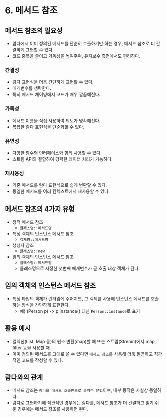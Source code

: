# 6. 메서드 참조
## 메서드 참조의 필요성
- 람다에서 이미 정의된 메서드를 단순히 호출하기만 하는 경우, 메서드 참조로 더 간결하게 표현할 수 있다.
- 코드 중복을 줄이고 가독성을 높여주며, 유지보수 측면에서도 편리하다.

### 간결성
- 람다 표현식을 더욱 간단하게 표현할 수 있다.
- 매개변수를 생략한다.
- 특히 메서드 체이닝에서 코드가 매우 깔끔해진다.

### 가독성
- 메서드 이름을 직접 사용하여 의도가 명확해진다.
- 복잡한 람다 표현식을 단순화할 수 있다.

### 유연성
- 다양한 함수형 인터페이스와 함께 사용할 수 있다.
- 스트림 API와 결합하여 강력한 데이터 처리가 가능하다.

### 재사용성
- 기존 메서드를 람다 표현식으로 쉽게 변환할 수 있다.
- 동일한 메서드를 여러 컨텍스트에서 재사용할 수 있다.


## 메서드 참조의 4가지 유형
- 정적 메서드 참조
  - `클래스명::메서드명`
- 특정 객체의 인스턴스 메서드 참조
  - `객체명::메서드명`
- 생성자 참조
  - `클래스명::new`
- 임의 객체의 인스턴스 메서드 참조
  - `클래스명::메서드명`
  - 클래스명으로 지정한 첫번째 매개변수가 곧 호출 대상 객체가 된다.


## 임의 객체의 인스턴스 메서드 참조
- 특정 타입의 객체가 런타임에 주어지면, 그 객체를 사용해 인스턴스 메서드를 호출하는 방식을 간단하게 표현한다.
  - 예) (Person p) -> p.instance() 대신 `Person::instance`로 표기


## 활용 예시
- 컬렉션(List, Map 등)의 원소 변환(map)할 때 또는 스트림(Stream)에서 map, filter 등을 사용할 때
- 이미 정의된 메서드를 그대로 쓸 수 있다면 `메서드 참조`를 사용해 더욱 깔끔하고 직관적인 코드를 작성할 수 있다.


## 람다와의 관계
- 메서드 참조는 `람다를 메서드 호출만으로 축약한 문법`이며, 내부 동작은 사실상 동일하다.
- 람다로 표현하기에 직관적인 경우에는 람다를, 메서드 참조가 더 간결하고 읽기 쉬운 경우에는 메서드 참조를 사용하면 된다.